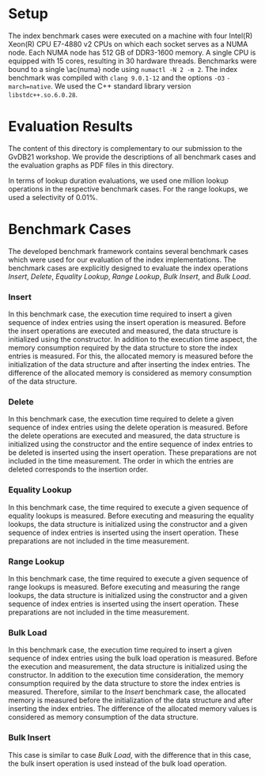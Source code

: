 # Setup
The index benchmark cases were executed on a machine with four Intel(R) Xeon(R) CPU E7-4880 v2 CPUs on which each socket serves as a NUMA node.
Each NUMA node has 512 GB of DDR3-1600 memory.
A single CPU is equipped with 15 cores, resulting in 30 hardware threads.
Benchmarks were bound to a single \ac{numa} node using `numactl -N 2 -m 2`.
The index benchmark was compiled with `clang 9.0.1-12` and the options `-O3` `-march=native`.
We used the C++ standard library version `libstdc++.so.6.0.28`.

# Evaluation Results
The content of this directory is complementary to our submission to the GvDB21 workshop.
We provide the descriptions of all benchmark cases and the evaluation graphs as PDF files in this directory.

In terms of lookup duration evaluations, we used one million lookup operations in the respective benchmark cases.
For the range lookups, we used a selectivity of 0.01%.

# Benchmark Cases
The developed benchmark framework contains several benchmark cases which were used for our evaluation of the index implementations.
The benchmark cases are explicitly designed to evaluate the index operations *Insert*, *Delete*, *Equality Lookup*, *Range Lookup*, *Bulk Insert*, and *Bulk Load*.

### Insert
In this benchmark case, the execution time required to insert a given sequence of index entries using the insert operation is measured.
Before the insert operations are executed and measured, the data structure is initialized using the constructor.
In addition to the execution time aspect, the memory consumption required by the data structure to store the index entries is measured.
For this, the allocated memory is measured before the initialization of the data structure and after inserting the index entries.
The difference of the allocated memory is considered as memory consumption of the data structure.

### Delete
In this benchmark case, the execution time required to delete a given sequence of index entries using the delete operation is measured.
Before the delete operations are executed and measured, the data structure is initialized using the constructor and the entire sequence of index entries to be deleted is inserted using the insert operation.
These preparations are not included in the time measurement.
The order in which the entries are deleted corresponds to the insertion order.

### Equality Lookup
In this benchmark case, the time required to execute a given sequence of equality lookups is measured.
Before executing and measuring the equality lookups, the data structure is initialized using the constructor and a given sequence of index entries is inserted using the insert operation.
These preparations are not included in the time measurement.

### Range Lookup
In this benchmark case, the time required to execute a given sequence of range lookups is measured.
Before executing and measuring the range lookups, the data structure is initialized using the constructor and a given sequence of index entries is inserted using the insert operation.
These preparations are not included in the time measurement.

### Bulk Load
In this benchmark case, the execution time required to insert a given sequence of index entries using the bulk load operation is measured.
Before the execution and measurement, the data structure is initialized using the constructor.
In addition to the execution time consideration, the memory consumption required by the data structure to store the index entries is measured.
Therefore, similar to the *Insert* benchmark case, the allocated memory is measured before the initialization of the data structure and after inserting the index entries.
The difference of the allocated memory values is considered as memory consumption of the data structure. 

### Bulk Insert
This case is similar to case *Bulk Load*, with the difference that in this case, the bulk insert operation is used instead of the bulk load operation.